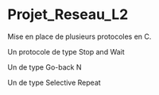 # Projet_Reseau_L2
Mise en place de plusieurs protocoles en C.

Un protocole de type Stop and Wait

Un de type Go-back N

Un de type Selective Repeat
